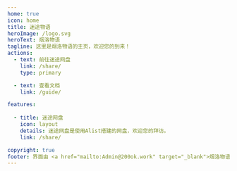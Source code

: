 ```yaml
---
home: true
icon: home
title: 迷途物语
heroImage: /logo.svg
heroText: 烟洛物语
tagline: 这里是烟洛物语的主页，欢迎您的到来！
actions:
  - text: 前往迷途网盘
    link: /share/
    type: primary

  - text: 查看文档
    link: /guide/

features:
  
  - title: 迷途网盘
    icon: layout
    details: 迷途网盘是使用Alist搭建的网盘，欢迎您的拜访。
    link: /share/

copyright: true
footer: 界面由 <a href="mailto:Admin@200ok.work" target="_blank">烟洛物语</a> 强力驱动
---
```

